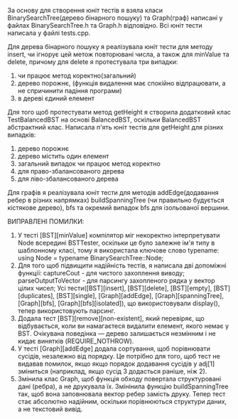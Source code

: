 За основу для створення юніт тестів я взяла класи BinarySearchTree(дерево бінарного пошуку) та Graph(граф) написані у файлах BinarySearchTree.h та Graph.h відповідно. Всі юніт тести написала у файлі tests.cpp.

Для дерева бінарного пошуку я реалізувала юніт тести для методу insert, чи ігнорує цей метож повторювані числа, а також для minValue та delete, причому для delete я протестувала три випадки:

1. чи працює метод коректно(загальний)
2. дерево порожнє, (функція видалення має спокійно відпрацювати, а не спричинити падіння програми)
3. в дереві єдиний елемент

Для того щоб протестувати метод getHeight я створила додатковий клас TestBalancedBST на основі BalancedBST, оскільки BalancedBST абстрактний клас.
Написала п'ять юніт тестів для getHeight для різних випадків:

1. дерево порожнє
2. дерево містить один елемент
3. загальний випадок чи працює метод коректно
4. для право-збалансованого дерева
5. для ліво-збалансованого дерева

Для графів я реалізувала юніт тести для методів addEdge(додавання ребер в різних напрямках) buildSpanningTree (чи правильно будується кістякове дерево), bfs та окремий випадок bfs для ізольованої вершини.

ВИПРАВЛЕНІ ПОМИЛКИ:

1. У тесті [BST][minValue] компілятор міг некоректно інтерпретувати Node всередині BSTTester, оскільки це було залежне ім'я типу в шаблонному класі, тому я використала ключове слово typename: using Node = typename BinarySearchTree::Node;
2. Для того щоб підвищити надійність тестів, я написала дві допоміжні функції: captureCout - для чистого захоплення виводу; parseOutputToVector - для парсингу захопленого рядка у вектор цілих чисел;
   Усі тести([BST][insert], [BST][delete], [BST][empty], [BST][duplicates], [BST][single], [Graph][addEdge], [Graph][spanningTree], [Graph][bfs], [Graph][bfs][isolated]), що використовували display(), тепер використовують парсинг.
3. Додала тест [BST][remove][non-existent], який перевіряє, що відбувається, коли ви намагаєтеся видалити елемент, якого немає у BST. Очікувана поведінка — дерево залишається незмінним і не кидає винятків (REQUIRE_NOTHROW).
4. У тесті [Graph][addEdge] додала сортування, щоб порівнювати сусідів, незалежно від порядку. Це потрібно для того, щоб тест не видавав помилок, якщо якщо порядок додавання сусідів у adj[1] зміниться (наприклад, якщо сусід 3 додасться раніше, ніж 2).
5. Змінила клас Graph, щоб функція обходу повертала структуровані дані (ребра), а не друкувала їх. Змінінила функцію buildSpanningTree так, щоб вона заповнювала вектор ребер замість друку. Тепер тест стає абсолютно надійним, оскільки порівнюються структури даних, а не текстовий вивід.
